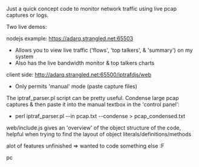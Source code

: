 Just a quick concept code to monitor network traffic using live pcap captures or logs.

Two live demos:

nodejs example: https://adarq.strangled.net:65503
- Allows you to view live traffic ('flows', 'top talkers', & 'summary') on my system
- Also has the live bandwidth monitor & top talkers charts

client side: http://adarq.strangled.net:65500/iptrafdjs/web
- Only permits 'manual' mode (paste capture files)

The iptraf_parser.pl script can be pretty useful. Condense large pcap captures & then paste it into the manual textbox in the 'control panel':

- perl iptraf_parser.pl --in pcap.txt --condense > pcap_condensed.txt



web/include.js gives an 'overview' of the object structure of the code, helpful when trying to find the layout of object literals/definitions/methods

alot of features unfinished => wanted to code something else :F

pc
